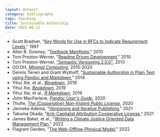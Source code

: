 ```yaml
---
layout: default
category: bibliography
tags: teaching
title: Sustainable Authorship
date: 2022-06-11
---
```


* Scott Bradner, "[Key Words for Use in RFCs to Indicate Requirement Levels](https://www.ietf.org/rfc/rfc2119.txt)," 1997
* Allen B. Downey, "[Textbook Manifesto](https://greenteapress.com/wp/textbook-manifesto/)," 2010
* Tom Preston-Werner, "[Readme Driven Development](https://tom.preston-werner.com/2010/08/23/readme-driven-development.html)," 2010
* Tom Preston-Werner, ["Semantic Versioning 2.0.0"](https://semver.org/), 2013
* GO:DH, [*Minimal Computing*](https://go-dh.github.io/mincomp/thoughts/), 2015-2020
* Dennis Tenen and Grant Wythoff, "[Sustainable Authorship in Plain Text using Pandoc and Markdown](https://programminghistorian.org/en/lessons/sustainable-authorship-in-plain-text-using-pandoc-and-markdown)," 2014
* Yihui Xie, et al., [*Blogdown*](https://bookdown.org/yihui/blogdown/yihui-xie.html), 2019
* Yihui Xie, [*Bookdown*](https://bookdown.org/yihui/bookdown/), 2019
* Yihui Xie, et al., [*R Markdown*](https://bookdown.org/yihui/rmarkdown/), 2019
* John MacFarlane, [*Pandoc User's Guide*](https://pandoc.org/MANUAL.html), 2020
* Thufie, [*The (Cooperative) Non-Violent Public License*](https://thufie.lain.haus/NPL.html), 2020
* Janneke Adema, "[Versioning and Iterative Publishing](https://commonplace.knowledgefutures.org/pub/5391oku3/release/1)," 2021
* Takuma Okada, "[Anti-Capitalist Attribution Cooperative License](https://noroadhome.itch.io/acaclicense)," 2021
* James Baker, et al., "[Writing a Climate Justice Oriented Data Management Plan](https://zenodo.org/record/6451499)," 2022
* Flagrant Garden, "[The Web-Offline-Physical Model](https://flagrant.garden/posts/wop/)," 2022
